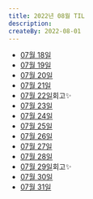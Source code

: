 ```yaml
---
title: 2022년 08월 TIL
description: 
createBy: 2022-08-01
---
```


- [07월 18일](./20220718.md)
- [07월 19일](./20220719.md)
- [07월 20일](./20220720.md)
- [07월 21일](./20220721.md)
- [07월 22일](./20220722.md)회고✨
- [07월 23일](./20220723.md)
- [07월 24일](./20220724.md)
- [07월 25일](./20220725.md)
- [07월 26일](./20220726.md)
- [07월 27일](./20220727.md)
- [07월 28일](./20220728.md)
- [07월 29일](./20220729.md)회고✨
- [07월 30일](./20220730.md)
- [07월 31일](./20220731.md)